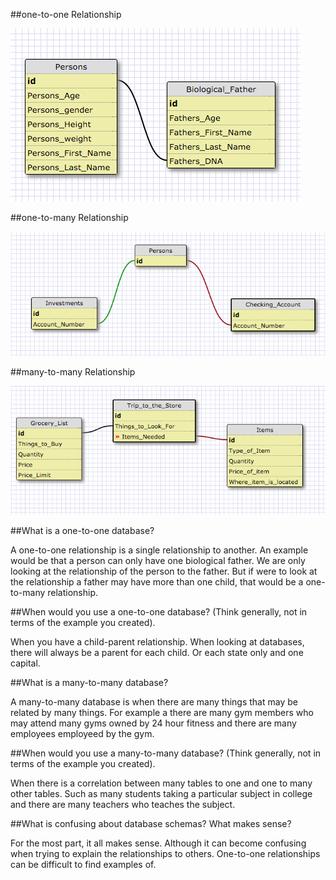 ##one-to-one Relationship

![Alt text](imgs/one-to-one.png)

##one-to-many Relationship

![Alt text](imgs/one-to-many.png)

##many-to-many Relationship

![Alt text](imgs/grocery-list.png)


##What is a one-to-one database?

A one-to-one relationship is a single relationship to another.  An example would be that a person can only have one biological father. We are only looking at the relationship of the person to the father. But if were to look at the relationship a father may have more than one child, that would be a one-to-many relationship.

##When would you use a one-to-one database? (Think generally, not in terms of the example you created).

When you have a child-parent relationship. When looking at databases, there will always be a parent for each child. Or each state only and one capital.

##What is a many-to-many database?

A many-to-many database is when there are many things that may be related by many things.  For example a there are many gym members who may attend many gyms owned by 24 hour fitness and there are many employees employeed by the gym.

##When would you use a many-to-many database? (Think generally, not in terms of the example you created).

When there is a correlation between many tables to one and one to many other tables.  Such as many students taking a particular subject in college and there are many teachers who teaches the subject.

##What is confusing about database schemas? What makes sense?

For the most part, it all makes sense.  Although it can become confusing when trying to explain the relationships to others.  One-to-one relationships can be difficult to find examples of.